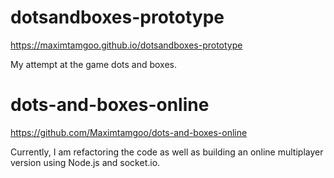 # dotsandboxes-prototype
https://maximtamgoo.github.io/dotsandboxes-prototype

My attempt at the game dots and boxes.

# dots-and-boxes-online
https://github.com/Maximtamgoo/dots-and-boxes-online

Currently, I am refactoring the code as well as building an online multiplayer version using Node.js and socket.io.

